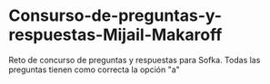 # Consurso-de-preguntas-y-respuestas-Mijail-Makaroff
Reto de  concurso de preguntas y respuestas para Sofka. Todas las preguntas tienen como correcta la opción "a"
